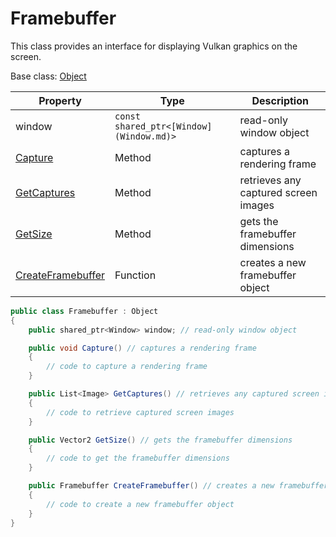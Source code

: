 # Framebuffer

This class provides an interface for displaying Vulkan graphics on the screen.

Base class: [Object](Object.md)

| Property | Type | Description |
|---|---|---|
| window | `const shared_ptr<[Window](Window.md)>` | read-only window object |
| [Capture](Framebuffer_Capture.md) | Method | captures a rendering frame |
| [GetCaptures](Framebuffer_GetCaptures.md) | Method | retrieves any captured screen images |
| [GetSize](FrameBuffer_GetSize.md) | Method | gets the framebuffer dimensions |
| [CreateFramebuffer](CreateFramebuffer.md) | Function | creates a new framebuffer object |

```csharp
public class Framebuffer : Object
{
    public shared_ptr<Window> window; // read-only window object

    public void Capture() // captures a rendering frame
    {
        // code to capture a rendering frame
    }

    public List<Image> GetCaptures() // retrieves any captured screen images
    {
        // code to retrieve captured screen images
    }

    public Vector2 GetSize() // gets the framebuffer dimensions
    {
        // code to get the framebuffer dimensions
    }

    public Framebuffer CreateFramebuffer() // creates a new framebuffer object
    {
        // code to create a new framebuffer object
    }
}
```
